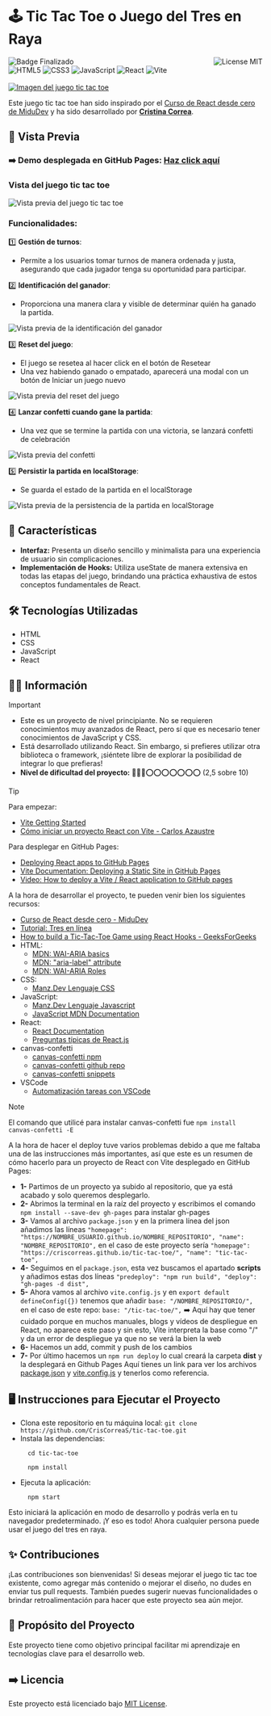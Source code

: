 # 🕹 Tic Tac Toe o Juego del Tres en Raya
![Badge Finalizado](https://img.shields.io/badge/STATUS-FINALIZADO-violet)
<img align="right" alt="License MIT" src="https://img.shields.io/badge/LICENSE-MIT-green" /> <br/>
![HTML5](https://img.shields.io/badge/HTML5-%23E34F26.svg?style=flat-square&logo=html5&logoColor=white)
![CSS3](https://img.shields.io/badge/-CSS3-1572B6?style=flat-square&logo=css3&logoColor=white")
![JavaScript](https://img.shields.io/badge/-JavaScript-F7DF1E?style=flat-square&logo=javascript&logoColor=black)
![React](https://img.shields.io/badge/React-097FA5?style=flat-square&logo=react&logoColor=white)
![Vite](https://img.shields.io/badge/Vite-%23646CFF.svg?style=flat-square&logo=vite&logoColor=white)
<br/><br/>
[![Imagen del juego tic tac toe](https://github.com/CrisCorreaS/tic-tac-toe/blob/main/src/assets/tic-tac-toe-vista.png)](https://criscorreas.github.io/tic-tac-toe/)

Este juego tic tac toe han sido inspirado por el [Curso de React desde cero de MiduDev](https://www.youtube.com/watch?v=qkzcjwnueLA&list=PLUofhDIg_38q4D0xNWp7FEHOTcZhjWJ29&index=2) y ha sido desarrollado por **[Cristina Correa](https://www.linkedin.com/in/cristina-correa-segade/)**.

## 👀 Vista Previa

### ➡️ **Demo desplegada en GitHub Pages:** **[Haz click aquí](https://criscorreas.github.io/tic-tac-toe/)**

### Vista del juego tic tac toe
![Vista previa del juego tic tac toe](https://github.com/CrisCorreaS/tic-tac-toe/blob/main/src/assets/tic-tac-toe-vista.png)

### Funcionalidades:
 1️⃣ **Gestión de turnos**:
  - Permite a los usuarios tomar turnos de manera ordenada y justa, asegurando que cada jugador tenga su oportunidad para participar.
    
 2️⃣ **Identificación del ganador**:
  - Proporciona una manera clara y visible de determinar quién ha ganado la partida.    

![Vista previa de la identificación del ganador](https://github.com/CrisCorreaS/tic-tac-toe/blob/main/src/assets/video/feature2.gif)


 3️⃣ **Reset del juego**:
  - El juego se resetea al hacer click en el botón de Resetear
  - Una vez habiendo ganado o empatado, aparecerá una modal con un botón de Iniciar un juego nuevo

![Vista previa del reset del juego](https://github.com/CrisCorreaS/tic-tac-toe/blob/main/src/assets/video/feature3.gif)

 4️⃣ **Lanzar confetti cuando gane la partida**:
  - Una vez que se termine la partida con una victoria, se lanzará confetti de celebración

![Vista previa del confetti](https://github.com/CrisCorreaS/tic-tac-toe/blob/main/src/assets/video/feature4.gif)

 5️⃣ **Persistir la partida en localStorage**:
  - Se guarda el estado de la partida en el localStorage

![Vista previa de la persistencia de la partida en localStorage](https://github.com/CrisCorreaS/tic-tac-toe/blob/main/src/assets/video/feature5.gif)
    
## 🌱 Características

- **Interfaz:** Presenta un diseño sencillo y minimalista para una experiencia de usuario sin complicaciones.
- **Implementación de Hooks:** Utiliza useState de manera extensiva en todas las etapas del juego, brindando una práctica exhaustiva de estos conceptos fundamentales de React.

## 🛠️ Tecnologías Utilizadas

- HTML
- CSS
- JavaScript
- React

## 🔎💡 Información
> [!IMPORTANT]
> - Este es un proyecto de nivel principiante. No se requieren conocimientos muy avanzados de React, pero sí que es necesario tener conocimientos de JavaScript y CSS.
> - Está desarrollado utilizando React. Sin embargo, si prefieres utilizar otra biblioteca o framework, ¡siéntete libre de explorar la posibilidad de integrar lo que prefieras!
> - **Nivel de dificultad del proyecto:** 🔴🔴🔴⭕⭕⭕⭕⭕⭕⭕ (2,5 sobre 10)

> [!TIP]
> Para empezar:
>   - [Vite Getting Started](https://vitejs.dev/guide/)
>   - [Cómo iniciar un proyecto React con Vite - Carlos Azaustre](https://carlosazaustre.es/react-vite)
>     
> Para desplegar en GitHub Pages:
>   - [Deploying React apps to GitHub Pages](https://blog.logrocket.com/deploying-react-apps-github-pages/)
>   - [Vite Documentation: Deploying a Static Site in GitHub Pages](https://vitejs.dev/guide/static-deploy.html#github-pages)
>   - [Video: How to deploy a Vite / React application to GitHub pages](https://www.youtube.com/watch?v=tg-Xgx-lqXM)
>     
> A la hora de desarrollar el proyecto, te pueden venir bien los siguientes recursos:
> - [Curso de React desde cero - MiduDev](https://www.youtube.com/watch?v=qkzcjwnueLA&list=PLUofhDIg_38q4D0xNWp7FEHOTcZhjWJ29&index=2)
> - [Tutorial: Tres en línea](https://es.react.dev/learn/tutorial-tic-tac-toe)
> - [How to build a Tic-Tac-Toe Game using React Hooks - GeeksForGeeks](https://www.geeksforgeeks.org/how-to-build-a-tic-tac-toe-game-using-react-hooks/)
> - HTML:
>    - [MDN: WAI-ARIA basics](https://developer.mozilla.org/en-US/docs/Learn/Accessibility/WAI-ARIA_basics)
>    - [MDN: "aria-label" attribute](https://developer.mozilla.org/en-US/docs/Web/Accessibility/ARIA/Attributes/aria-label)
>    - [MDN: WAI-ARIA Roles](https://developer.mozilla.org/en-US/docs/Web/Accessibility/ARIA/Roles)
> - CSS:
>    - [Manz.Dev Lenguaje CSS](https://lenguajecss.com/css/)
> - JavaScript:
>    - [Manz.Dev Lenguaje Javascript](https://lenguajejs.com/javascript/)
>    - [JavaScript MDN Documentation](https://developer.mozilla.org/en-US/docs/Web/JavaScript)
> - React:
>    - [React Documentation](https://es.react.dev/)
>    - [Preguntas típicas de React.js](https://www.reactjs.wiki/)
> - canvas-confetti
>    - [canvas-confetti npm](https://www.npmjs.com/package/canvas-confetti)
>    - [canvas-confetti github repo](https://github.com/catdad/canvas-confetti)
>    - [canvas-confetti snippets](https://www.kirilv.com/canvas-confetti/)
> - VSCode
>   - [Automatización tareas con VSCode](https://code.visualstudio.com/docs/editor/tasks)

> [!NOTE]
> El comando que utilicé para instalar canvas-confetti fue ``npm install canvas-confetti -E``
>
> 
> A la hora de hacer el deploy tuve varios problemas debido a que me faltaba una de las instrucciones más importantes, así que este es un resumen de cómo hacerlo para un proyecto de React con Vite desplegado en GitHub Pages:
> - **1-** Partimos de un proyecto ya subido al repositorio, que ya está acabado y solo queremos desplegarlo.
> - **2-** Abrimos la terminal en la raíz del proyecto y escribimos el comando ``npm install --save-dev gh-pages`` para instalar gh-pages
> - **3-** Vamos al archivo ``package.json`` y en la primera línea del json añadimos las líneas ``"homepage": "https://NOMBRE_USUARIO.github.io/NOMBRE_REPOSITORIO", "name": "NOMBRE_REPOSITORIO",`` en el caso de este proyecto sería ``"homepage": "https://criscorreas.github.io/tic-tac-toe/", "name": "tic-tac-toe",``
> - **4-** Seguimos en el ``package.json``, esta vez buscamos el apartado **scripts** y añadimos estas dos líneas ``"predeploy": "npm run build", "deploy": "gh-pages -d dist",``
> - **5-** Ahora vamos al archivo ``vite.config.js`` y en ``export default defineConfig({})`` tenemos que añadir ``base: "/NOMBRE_REPOSITORIO/",`` en el caso de este repo: ``base: "/tic-tac-toe/",`` ➡️ Aquí hay que tener cuidado porque en muchos manuales, blogs y vídeos de despliegue en React, no aparece este paso y sin esto, Vite interpreta la base como "/" y da un error de despliegue ya que no se verá la bien la web
> - **6-** Hacemos un add, commit y push de los cambios
> - **7-** Por último hacemos un ``npm run deploy`` lo cual creará la carpeta **dist** y la desplegará en Github Pages
> Aquí tienes un link para ver los archivos [package.json](https://github.com/CrisCorreaS/tic-tac-toe/blob/main/package.json) y [vite.config.js](https://github.com/CrisCorreaS/tic-tac-toe/blob/main/vite.config.js) y tenerlos como referencia.

## 🖥 Instrucciones para Ejecutar el Proyecto
- Clona este repositorio en tu máquina local: ``git clone https://github.com/CrisCorreaS/tic-tac-toe.git``
- Instala las dependencias:
  ```
    cd tic-tac-toe
  ```
  ```
    npm install
  ```
- Ejecuta la aplicación:
  ```
    npm start
  ```
Esto iniciará la aplicación en modo de desarrollo y podrás verla en tu navegador predeterminado. ¡Y eso es todo! Ahora cualquier persona puede usar el juego del tres en raya.

## ✨ Contribuciones

¡Las contribuciones son bienvenidas! Si deseas mejorar el juego tic tac toe existente, como agregar más contenido o mejorar el diseño, no dudes en enviar tus pull requests. También puedes sugerir nuevas funcionalidades o brindar retroalimentación para hacer que este proyecto sea aún mejor.

## 🎯 Propósito del Proyecto

Este proyecto tiene como objetivo principal facilitar mi aprendizaje en tecnologías clave para el desarrollo web. 

## ➡️ Licencia
Este proyecto está licenciado bajo [MIT License](https://opensource.org/license/mit/).
